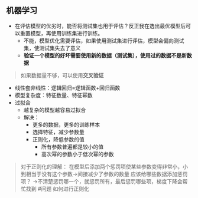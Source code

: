 ## 机器学习
- 在评估模型的优劣时，能否将测试集也用于评估？反正我在选出最优模型后可以重置模型，再使用训练集进行训练。
	- 不能，模型优化需要评估，如果使用测试集进行评估，模型会偏向测试集，使测试集失去了意义
	- **验证一个模型的好坏需要使用新的数据（测试集），使用过的数据不是新数据**
> 如果数据量不够，可以使用**交叉验证**

- 线性套非线性：逻辑回归=逻辑函数+回归函数
- 模型复杂度：特征数量、特征幂数
- 过拟合
	- 越复杂的模型越容易过拟合
	- 解决：
		- 更多的数据，更多的训练样本
		- 选择特征，减少参数量
		- 正则化，降低参数的值
			- 所有参数普遍都是较小的值
			- 高次幂的参数小于低次幂的参数
> 对于正则化的理解：
> 在模型后添加两个惩罚项使某些参数变得非常小，小到相当于没有这个参数->间接减少了参数的数量
> 应该给哪些数据添加惩罚项？
> ->不清楚惩罚哪一个，就惩罚所有，最后惩罚哪些项，梯度下降会帮忙找到
> #问题 如何进行正则化